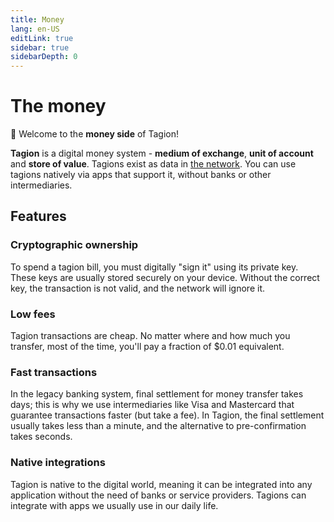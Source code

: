 ```yaml
---
title: Money
lang: en-US
editLink: true
sidebar: true
sidebarDepth: 0
---
```


# The money

👋 Welcome to the **money side** of Tagion!

**Tagion** is a digital money system - **medium of exchange**, **unit of account** and **store of value**. Tagions exist as data in [the network](/network/). You can use tagions natively via apps that support it, without banks or other intermediaries.

## Features

### Cryptographic ownership

To spend a tagion bill, you must digitally "sign it" using its private key. These keys are usually stored securely on your device. Without the correct key, the transaction is not valid, and the network will ignore it.

### Low fees

Tagion transactions are cheap. No matter where and how much you transfer, most of the time, you'll pay a fraction of $0.01 equivalent.

### Fast transactions

In the legacy banking system, final settlement for money transfer takes days; this is why we use intermediaries like Visa and Mastercard that guarantee transactions faster (but take a fee). In Tagion, the final settlement usually takes less than a minute, and the alternative to pre-confirmation takes seconds.

### Native integrations

Tagion is native to the digital world, meaning it can be integrated into any application without the need of banks or service providers. Tagions can integrate with apps we usually use in our daily life.